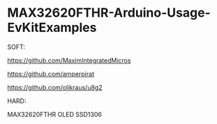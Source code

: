 # MAX32620FTHR-Arduino-Usage-EvKitExamples
SOFT:

https://github.com/MaximIntegratedMicros

https://github.com/amperpirat

https://github.com/olikraus/u8g2

HARD:

MAX32620FTHR OLED SSD1306
